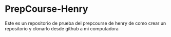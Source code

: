 # PrepCourse-Henry
Este es un repositorio de prueba del prepcourse de henry de como crear un repositorio y clonarlo desde github a mi computadora
